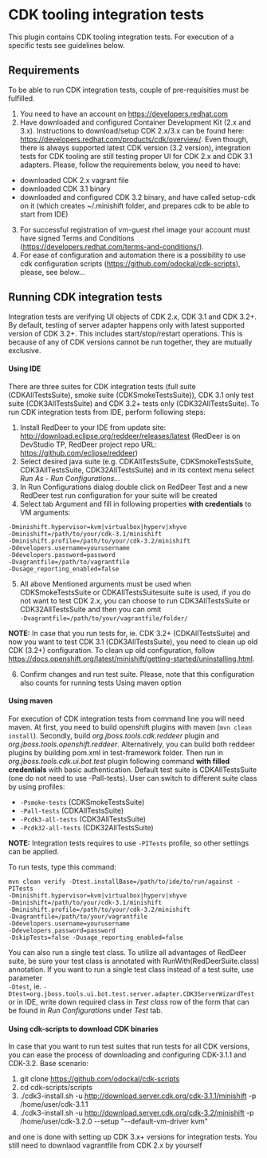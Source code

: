 # CDK tooling integration tests
This plugin contains CDK tooling integration tests. For execution of a specific tests see guidelines below.

## Requirements
To be able to run CDK integration tests, couple of pre-requisities must be fulfilled.
1. You need to have an account on https://developers.redhat.com
2. Have downloaded and configured Container Development Kit (2.x and 3.x). Instructions to download/setup CDK 2.x/3.x can be found here: https://developers.redhat.com/products/cdk/overview/. Even though, there is always supported latest CDK version (3.2 version), integration tests for CDK tooling are still testing proper UI for CDK 2.x and CDK 3.1 adapters. Please, follow the requirements below, you need to have:
- downloaded CDK 2.x vagrant file
- downloaded CDK 3.1 binary
- downloaded and configured CDK 3.2 binary, and have called setup-cdk on it (which creates ~/.minishift folder, and prepares cdk to be able to start from IDE)
3. For successful registration of vm-guest rhel image your account must have signed Terms and Conditions (https://developers.redhat.com/terms-and-conditions/).
4. For ease of configuration and automation there is a possibility to use cdk configuration scripts (https://github.com/odockal/cdk-scripts), please, see below...

## Running CDK integration tests
Integration tests are verifying UI objects of CDK 2.x, CDK 3.1 and CDK 3.2+. By default, testing of server adapter happens only with latest supported version of CDK 3.2+. This includes start/stop/restart operations. This is because of any of CDK versions cannot be run together, they are mutually exclusive.

#### Using IDE
There are three suites for CDK integration tests (full suite (CDKAllTestsSuite), smoke suite (CDKSmokeTestsSuite)), CDK 3.1 only test suite (CDK3AllTestsSuite) and CDK 3.2+ tests only (CDK32AllTestsSuite). To run CDK integration tests from IDE, perform following steps:
1. Install RedDeer to your IDE from update site: http://download.eclipse.org/reddeer/releases/latest (RedDeer is on DevStudio TP, RedDeer project repo URL: https://github.com/eclipse/reddeer)
2. Select desired java suite (e.g. CDKAllTestsSuite, CDKSmokeTestsSuite, CDK3AllTestsSuite, CDK32AllTestsSuite) and in its context menu select _Run As_ - _Run Configurations..._
3. In Run Configurations dialog double click on RedDeer Test and a new RedDeer test run configuration for your suite will be created
4. Select tab Argument and fill in following properties **with credentials** to VM arguments:
```
-Dminishift.hypervisor=kvm|virtualbox|hyperv|xhyve
-Dminishift=/path/to/your/cdk-3.1/minishift
-Dminishift.profile=/path/to/your/cdk-3.2/minishift 
-Ddevelopers.username=yourusername 
-Ddevelopers.password=password
-Dvagrantfile=/path/to/vagrantfile
-Dusage_reporting_enabled=false 
``` 
5. All above Mentioned arguments must be used when CDKSmokeTestsSuite or CDKAllTestsSuitesuite suite is used, if you do not want to test CDK 2.x, you can choose to run CDK3AllTestsSuite or CDK32AllTestsSuite and then you can omit <br />
`-Dvagrantfile=/path/to/your/vagrantfile/folder/`

**NOTE:** In case that you run tests for, ie. CDK 3.2+ (CDKAllTestsSuite) and now you want to test CDK 3.1 (CDK3AllTestsSuite), you need to clean up old CDK (3.2+) configuration. To clean up old configuration, follow https://docs.openshift.org/latest/minishift/getting-started/uninstalling.html.

6. Confirm changes and run test suite. Please, note that this configuration also counts for running tests Using maven option

#### Using maven
For execution of CDK integration tests from command line you will need maven. At first, you need to build openshift plugins with maven (`mvn clean install`). Secondly, build _org.jboss.tools.cdk.reddeer_ plugin and _org.jboss.tools.openshift.reddeer_. Alternatively, you can build both reddeer plugins by building pom.xml in test-framework folder. Then run in _org.jboss.tools.cdk.ui.bot.test_ plugin following command **with filled credentials** with basic authentication. Default test suite is CDKAllTestsSuite (one do not need to use -Pall-tests). User can switch to different suite class by using profiles:
* `-Psmoke-tests` (CDKSmokeTestsSuite)
* `-Pall-tests` (CDKAllTestsSuite)
* `-Pcdk3-all-tests` (CDK3AllTestsSuite)
* `-Pcdk32-all-tests` (CDK32AllTestsSuite)

**NOTE:** Integration tests requires to use `-PITests` profile, so other settings can be applied.

To run tests, type this command:
```
mvn clean verify -Dtest.installBase=/path/to/ide/to/run/against -PITests
-Dminishift.hypervisor=kvm|virtualbox|hyperv|xhyve
-Dminishift=/path/to/your/cdk-3.1/minishift
-Dminishift.profile=/path/to/your/cdk-3.2/minishift 
-Dvagrantfile=/path/to/your/vagrantfile
-Ddevelopers.username=yourusername
-Ddevelopers.password=password
-DskipTests=false -Dusage_reporting_enabled=false

```

You can also run a single test class. To utilize all advantages of RedDeer suite, be sure your test class is annotated with RunWith(RedDeerSuite.class) annotation. If you want to run a single test class instead of a test suite, use parameter <br />`-Dtest`, ie.
`-Dtest=org.jboss.tools.ui.bot.test.server.adapter.CDK3ServerWizardTest` 
or in IDE, write down required class in _Test class_ row of the form that can be found in _Run Configurations_ under _Test_ tab.

#### Using cdk-scripts to download CDK binaries
In case that you want to run test suites that run tests for all CDK versions, you can ease the process of downloading and configuring CDK-3.1.1 and CDK-3.2. Base scenario:
1. git clone https://github.com/odockal/cdk-scripts
2. cd cdk-scripts/scripts
3. ./cdk3-install.sh -u http://download.server.cdk.org/cdk-3.1.1/minishift -p /home/user/cdk-3.1.1
4. ./cdk3-install.sh -u http://download.server.cdk.org/cdk-3.2/minishift -p /home/user/cdk-3.2.0 --setup "--default-vm-driver kvm"

and one is done with setting up CDK 3.x+ versions for integration tests. You still need to downlaod vagrantfile from CDK 2.x by yourself
